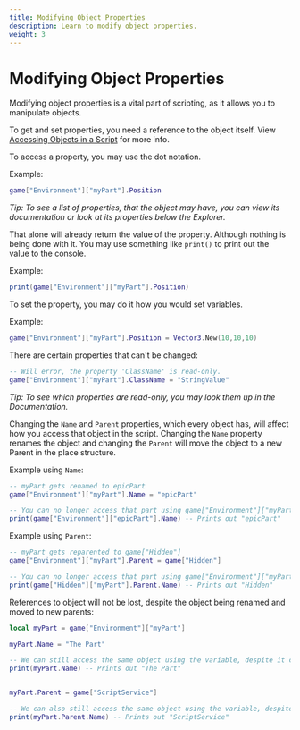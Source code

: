 ```yaml
---
title: Modifying Object Properties
description: Learn to modify object properties.
weight: 3
---
```


# Modifying Object Properties

Modifying object properties is a vital part of scripting, as it allows you to manipulate objects.

To get and set properties, you need a reference to the object itself. View [Accessing Objects in a Script](/tutorials/getting-started/accessing-objects/) for more info.

To access a property, you may use the dot notation.

Example:

```lua
game["Environment"]["myPart"].Position
```

<i>Tip: To see a list of properties, that the object may have, you can view its documentation or look at its properties below the Explorer.</i>

That alone will already return the value of the property. Although nothing is being done with it.
You may use something like `print()` to print out the value to the console.

Example:

```lua
print(game["Environment"]["myPart"].Position)
```

To set the property, you may do it how you would set variables.

Example:

```lua
game["Environment"]["myPart"].Position = Vector3.New(10,10,10)
```

There are certain properties that can't be changed:

```lua
-- Will error, the property 'ClassName' is read-only.
game["Environment"]["myPart"].ClassName = "StringValue"
```

<i>Tip: To see which properties are read-only, you may look them up in the Documentation.</i>

Changing the `Name` and `Parent` properties, which every object has, will affect how you access that object in the script. Changing the `Name` property renames the object and changing the `Parent` will move the object to a new Parent in the place structure.

Example using `Name`:

```lua
-- myPart gets renamed to epicPart
game["Environment"]["myPart"].Name = "epicPart"

-- You can no longer access that part using game["Environment"]["myPart"], as its name changed.
print(game["Environment"]["epicPart"].Name) -- Prints out "epicPart"
```

Example using `Parent`:

```lua
-- myPart gets reparented to game["Hidden"]
game["Environment"]["myPart"].Parent = game["Hidden"]

-- You can no longer access that part using game["Environment"]["myPart"], as its parent, and thus its location in the place structure, changed.
print(game["Hidden"]["myPart"].Parent.Name) -- Prints out "Hidden"
```

References to object will not be lost, despite the object being renamed and moved to new parents:

```lua
local myPart = game["Environment"]["myPart"]

myPart.Name = "The Part"

-- We can still access the same object using the variable, despite it changing names.
print(myPart.Name) -- Prints out "The Part"


myPart.Parent = game["ScriptService"]

-- We can also still access the same object using the variable, despite it being reparented.
print(myPart.Parent.Name) -- Prints out "ScriptService"
```
